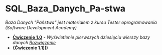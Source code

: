 # SQL_Baza_Danych_Pa-stwa

_Baza Danych "Państwa" jest materiałem z kursu Tester oprogramowania (Software Development Academy)_ 

* **[Ćwiczenie 1.0]()** _- Wyświetlenie pierwszych dziesięciu wierszy bazy danych_ _[Rozwiązanie]()_
* **{Ćwiczenie 1.1]()**
